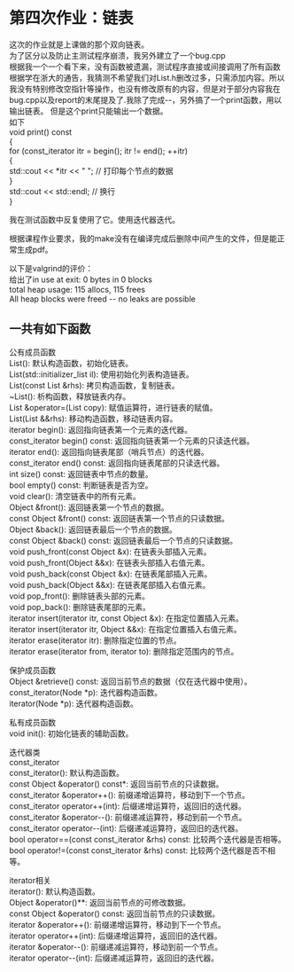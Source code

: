# 第四次作业：链表
这次的作业就是上课做的那个双向链表。  
为了区分以及防止主测试程序崩溃，我另外建立了一个bug.cpp  
根据我一个一个看下来，没有函数被遗漏，测试程序直接或间接调用了所有函数  
根据学在浙大的通告，我猜测不希望我们对List.h删改过多，只需添加内容。所以我没有特别修改空指针等操作，也没有修改原有的内容，但是对于部分内容我在bug.cpp以及report的末尾提及了.我除了完成--，另外搞了一个print函数，用以输出链表。 但是这个print只能输出一个数据。   
如下     
void print() const  
    {  
        for (const_iterator itr = begin(); itr != end(); ++itr)  
        {  
            std::cout << *itr << " ";  // 打印每个节点的数据  
        }  
        std::cout << std::endl;  // 换行  
    }  

我在测试函数中反复使用了它。使用迭代器迭代。

根据课程作业要求，我的make没有在编译完成后删除中间产生的文件，但是能正常生成pdf。    
  
以下是valgrind的评价：  
给出了in use at exit: 0 bytes in 0 blocks       
total heap usage: 115 allocs, 115 frees       
All heap blocks were freed -- no leaks are possible      

## 一共有如下函数  

公有成员函数  
List(): 默认构造函数，初始化链表。  
List(std::initializer_list<Object> il): 使用初始化列表构造链表。  
List(const List &rhs): 拷贝构造函数，复制链表。  
~List(): 析构函数，释放链表内存。  
List &operator=(List copy): 赋值运算符，进行链表的赋值。  
List(List &&rhs): 移动构造函数，移动链表内容。    
iterator begin(): 返回指向链表第一个元素的迭代器。    
const_iterator begin() const: 返回指向链表第一个元素的只读迭代器。    
iterator end(): 返回指向链表尾部（哨兵节点）的迭代器。  
const_iterator end() const: 返回指向链表尾部的只读迭代器。  
int size() const: 返回链表中节点的数量。  
bool empty() const: 判断链表是否为空。  
void clear(): 清空链表中的所有元素。  
Object &front(): 返回链表第一个节点的数据。    
const Object &front() const: 返回链表第一个节点的只读数据。  
Object &back(): 返回链表最后一个节点的数据。  
const Object &back() const: 返回链表最后一个节点的只读数据。  
void push_front(const Object &x): 在链表头部插入元素。  
void push_front(Object &&x): 在链表头部插入右值元素。  
void push_back(const Object &x): 在链表尾部插入元素。  
void push_back(Object &&x): 在链表尾部插入右值元素。  
void pop_front(): 删除链表头部的元素。   
void pop_back(): 删除链表尾部的元素。  
iterator insert(iterator itr, const Object &x): 在指定位置插入元素。  
iterator insert(iterator itr, Object &&x): 在指定位置插入右值元素。     
iterator erase(iterator itr): 删除指定位置的节点。  
iterator erase(iterator from, iterator to): 删除指定范围内的节点。  

保护成员函数  
Object &retrieve() const: 返回当前节点的数据（仅在迭代器中使用）。    
const_iterator(Node *p): 迭代器构造函数。    
iterator(Node *p): 迭代器构造函数。    

私有成员函数  
void init(): 初始化链表的辅助函数。  

迭代器类   
const_iterator  
const_iterator(): 默认构造函数。  
const Object &operator() const*: 返回当前节点的只读数据。  
const_iterator &operator++(): 前缀递增运算符，移动到下一个节点。  
const_iterator operator++(int): 后缀递增运算符，返回旧的迭代器。  
const_iterator &operator--(): 前缀递减运算符，移动到前一个节点。  
const_iterator operator--(int): 后缀递减运算符，返回旧的迭代器。  
bool operator==(const const_iterator &rhs) const: 比较两个迭代器是否相等。  
bool operator!=(const const_iterator &rhs) const: 比较两个迭代器是否不相等。    

iterator相关  
iterator(): 默认构造函数。  
Object &operator()**: 返回当前节点的可修改数据。  
const Object &operator() const: 返回当前节点的只读数据。  
iterator &operator++(): 前缀递增运算符，移动到下一个节点。  
iterator operator++(int): 后缀递增运算符，返回旧的迭代器。  
iterator &operator--(): 前缀递减运算符，移动到前一个节点。  
iterator operator--(int): 后缀递减运算符，返回旧的迭代器。  

